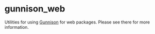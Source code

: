 # gunnison_web

Utilities for using [Gunnison](https://pub.dev/packages/gunnison) for web packages. Please see there for more information.

